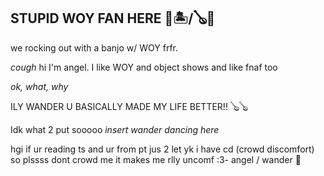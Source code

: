 ## STUPID WOY FAN HERE 💭🏝/🪕🌌

we rocking out with a banjo w/ WOY frfr.

*cough* hi I'm angel. I like WOY and object shows and like fnaf too

*ok, what, why* 

ILY WANDER U BASICALLY MADE MY LIFE BETTER!! 🪕🪕

Idk what 2 put sooooo *insert wander dancing here*

hgi if ur reading ts and ur from pt jus 2 let yk i have cd (crowd discomfort) so plssss dont crowd me it makes me rlly uncomf :3- angel / wander 💙
